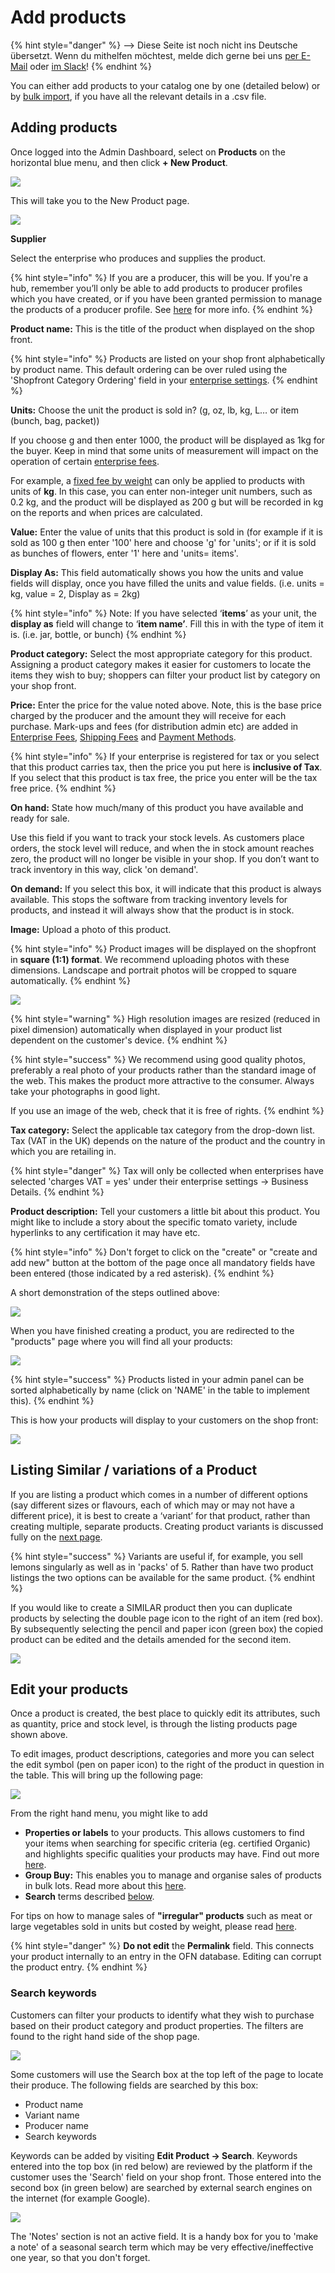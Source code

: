 # Add products

{% hint style="danger" %}
<img src="https://firebasestorage.googleapis.com/v0/b/gitbook-28427.appspot.com/o/assets%2F-L9rgk4wEweX_zxXIzmW%2F-LpeYcYHvFT89zDzVlG4%2F-LpeZq2i0oaAbNYfYfu5%2FCapture%20du%202019-09-26%2000-38-19.png?alt=media&#x26;token=aef3eea2-4d60-4d24-99ec-6edbda36b45c" alt="" data-size="line">-->​<img src="https://firebasestorage.googleapis.com/v0/b/gitbook-28427.appspot.com/o/assets%2F-L9rgk4wEweX_zxXIzmW%2F-MdHZQzZkj-9uNA4c3qD%2F-MdIF6yxdsNWC5BK3awW%2FFlagge%20Deutschland.jpg?alt=media&#x26;token=9bbe895b-2aa1-40da-8221-01fb74558b92" alt="" data-size="line"> Diese Seite ist noch nicht ins Deutsche übersetzt. Wenn du mithelfen möchtest, melde dich gerne bei uns [per E-Mail](mailto:konrad@openfoodnetwork.de) oder [im Slack](https://join.slack.com/t/openfoodnetwork/shared\_invite/zt-9sjkjdlu-r02kUMP1zbrTgUhZhYPF\~A)!
{% endhint %}

You can either add products to your catalog one by one (detailed below) or by [bulk import](product-and-inventory-import.md), if you have all the relevant details in a .csv file.

## Adding products

Once logged into the Admin Dashboard, select on **Products** on the horizontal blue menu, and then click **+ New Product**.

![](../../.gitbook/assets/addnewproduct.jpg)

This will take you to the New Product page.

![](../../.gitbook/assets/new-product2.png)

**Supplier**&#x20;

Select the enterprise who produces and supplies the product.

{% hint style="info" %}
If you are a producer, this will be you. If you're a hub, remember you’ll only be able to add products to producer profiles which you have created, or if you have been granted permission to manage the products of a producer profile. See [here](../enterprise-profile/create-or-connect-with-your-supplying-producers.md) for more info.
{% endhint %}

**Product name:** This is the title of the product when displayed on the shop front.

{% hint style="info" %}
Products are listed on your shop front alphabetically by product name. This default ordering can be over ruled using the 'Shopfront Category Ordering' field in your [enterprise settings](../enterprise-profile/enterprise-settings.md#shop-preferences).
{% endhint %}

**Units:** Choose the unit the product is sold in? (g, oz, lb, kg, L… or item (bunch, bag, packet))

If you choose g and then enter 1000, the product will be displayed as 1kg for the buyer. Keep in mind that some units of measurement will impact on the operation of certain [enterprise fees](../shopfront/enterprise-fees.md).&#x20;

For example, a [fixed fee by weight](../shopfront/enterprise-fees.md#fee-calculators) can only be applied to products with units of **kg**. In this case, you can enter non-integer unit numbers, such as 0.2 kg, and the product will be displayed as 200 g but will be recorded in kg on the reports and when prices are calculated.

**Value:** Enter the value of units that this product is sold in (for example if it is sold as 100 g then enter '100' here and choose 'g' for 'units'; or if it is sold as bunches of flowers, enter '1' here and 'units= items'.

**Display As:** This field automatically shows you how the units and value fields will display, once you have filled the units and value fields. (i.e. units = kg, value = 2, Display as = 2kg)

{% hint style="info" %}
Note: If you have selected ‘**items**’ as your unit, the **display as** field will change to ‘**item name’**. Fill this in with the type of item it is. (i.e. jar, bottle, or bunch)
{% endhint %}

**Product category:** Select the most appropriate category for this product.  Assigning a product category makes it easier for customers to locate the items they wish to buy; shoppers can filter your product list by category on your shop front.

**Price:** Enter the price for the value noted above. Note, this is the base price charged by the producer and the amount they will receive for each purchase. Mark-ups and fees (for distribution admin etc) are added in [Enterprise Fees](../shopfront/enterprise-fees.md), [Shipping Fees](../shopfront/shipping-methods.md#fee-calculators) and [Payment Methods](../shopfront/payment-methods.md#fee-calculators).&#x20;

{% hint style="info" %}
If your enterprise is registered for tax or you select that this product carries tax, then the price you put here is **inclusive of Tax**. If you select that this product is tax free, the price you enter will be the tax free price.
{% endhint %}

**On hand:** State how much/many of this product you have available and ready for sale.

Use this field if you want to track your stock levels. As customers place orders, the stock level will reduce, and when the in stock amount reaches zero, the product will no longer be visible in your shop. If you don’t want to track inventory in this way, click 'on demand'.

**On demand:** If you select this box, it will indicate that this product is always available. This stops the software from tracking inventory levels for products, and instead it will always show that the product is in stock.

**Image:** Upload a photo of this product.

{% hint style="info" %}
Product images will be displayed on the shopfront in **square (1:1) format**.  We recommend uploading photos with these dimensions.  Landscape and portrait photos will be cropped to square automatically.
{% endhint %}

![](../../.gitbook/assets/bread.jpg)

{% hint style="warning" %}
High resolution images are resized (reduced in pixel dimension) automatically when displayed in your product list dependent on the customer's device.
{% endhint %}

{% hint style="success" %}
We recommend using good quality photos, preferably a real photo of your products rather than the standard image of the web. This makes the product more attractive to the consumer. Always take your photographs in good light.

If you use an image of the web, check that it is free of rights.&#x20;
{% endhint %}

**Tax category:** Select the applicable tax category from the drop-down list. Tax (VAT in the UK) depends on the nature of the product and the country in which you are retailing in.

{% hint style="danger" %}
Tax will only be collected when enterprises have selected 'charges VAT = yes' under their enterprise settings -> Business Details.
{% endhint %}

**Product description:** Tell your customers a little bit about this product. You might like to include a story about the specific tomato variety, include hyperlinks to any certification it may have etc.

{% hint style="info" %}
Don't forget to click on the "create" or "create and add new" button at the bottom of the page once all mandatory fields have been entered (those indicated by a red asterisk).&#x20;
{% endhint %}

A short demonstration of the steps outlined above:

![](../../.gitbook/assets/productsadd.gif)

When you have finished creating a product, you are redirected to the "products" page where you will find all your products:

![](../../.gitbook/assets/productspage.jpg)

{% hint style="success" %}
Products listed in your admin panel can be sorted alphabetically by name (click on 'NAME' in the table to implement this).
{% endhint %}

This is how your products will display to your customers on the shop front:

![](../../.gitbook/assets/productview.jpg)

## Listing Similar / variations of a Product&#x20;

If you are listing a product which comes in a number of different options (say different sizes or flavours, each of which may or may not have a different price), it is best to create a ‘variant’ for that product, rather than creating multiple, separate products.  Creating product variants is discussed fully on the [next page](product-variants.md).

{% hint style="success" %}
Variants are useful if, for example, you sell lemons singularly as well as in 'packs' of 5. Rather than have two product listings the two options can be available for the same product.
{% endhint %}

If you would like to create a SIMILAR product then you can duplicate products by selecting the double page icon to the right of an item (red box). By subsequently selecting the pencil and paper icon (green box) the copied product can be edited and the details amended for the second item.

![](../../.gitbook/assets/productspagecopy.jpg)

## Edit your products

Once a product is created, the best place to quickly edit its attributes, such as quantity, price and stock level, is through the listing products page shown above.

To edit images, product descriptions, categories and more you can select the edit symbol (pen on paper icon) to the right of the product in question in the table. This will bring up the following page:

![](../../.gitbook/assets/editproduct.jpg)

From the right hand menu, you might like to add

* **Properties or labels** to your products.  This allows customers to find your items when searching for specific criteria (eg. certified Organic) and highlights specific qualities your products may have. Find out more [here](product-properties.md).
* **Group Buy:** This enables you to manage and organise sales of products in bulk lots. Read more about this [here](group-buy-for-bulk-ordering.md).
* **Search** terms described [below](products.md#search-keywords).

For tips on how to manage sales of **"irregular" products** such as meat or large vegetables sold in units but costed by weight, please read [here](pricing-irregular-items-kg.md).

{% hint style="danger" %}
**Do not edit** the **Permalink** field.  This connects your product internally to an entry in the OFN database.  Editing can corrupt the product entry.
{% endhint %}

### Search keywords

Customers can filter your products to identify what they wish to purchase based on their product category and product properties.  The filters are found to the right hand side of the shop page.

![](../../.gitbook/assets/searchfilter.jpg)

Some customers will use the Search box at the top left of the page to locate their produce.  The following fields are searched by this box:

* Product name
* Variant name
* Producer name
* Search keywords

Keywords can be added by visiting **Edit Product -> Search**.  Keywords entered into the top box (in red below) are reviewed by the platform if the customer uses the 'Search' field on your shop front.  Those entered into the second box (in green below) are searched by external search engines on the internet (for example Google).&#x20;

![](../../.gitbook/assets/searchedit.jpg)

The 'Notes' section is not an active field. It is a handy box for you to 'make a note' of a seasonal search term which may be very effective/ineffective one year, so that you don't forget.
